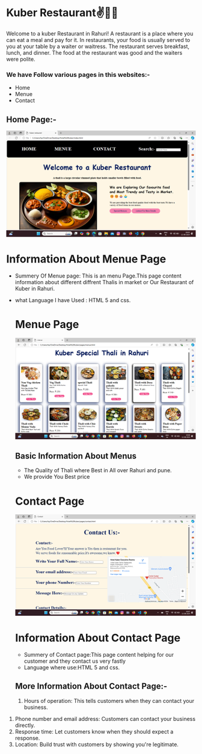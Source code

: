 # Kuber Restaurant✌️🤷‍♂️

Welcome to a kuber Restaurant in Rahuri!
A restaurant is a place where you can eat a meal and pay for it. In restaurants, your food is usually served to you at your table by a waiter or waitress. The restaurant serves breakfast, lunch, and dinner. The food at the restaurant was good and the waiters were polite.
 
 ### We have Follow various pages in this websites:-

- Home
- Menue
- Contact
  
 ## Home Page:-
![image](./screenshorts/screenshort1.png)

# Information About Menue Page 
 - Summery Of  Menue page: This is an menu  Page.This page content information about different diffrent Thalis in market or Our Restaurant of Kuber in Rahuri.
- what Language I have Used : HTML 5 and css.
  
  # Menue Page
  ![Screenshort](./screenshorts/screenshort3.png)

  ## Basic Information About Menus 
  - The Quality of Thali where Best in All over Rahuri and pune.
  - We provide You Best price 
  
  # Contact Page
    ![Screenshort](./screenshorts/screenshort5.png)

    # Information About Contact Page
    - Summery of Contact page:This page content helping for our customer and they contact us very fastly
    -  Language where use:HTML 5 and css.
  ## More Information About Contact Page:-
  1. Hours of operation: This tells customers when they can contact your business.
1. Phone number and email address: Customers can contact your business directly.
2. Response time: Let customers know when they should expect a response.
3. Location: Build trust with customers by showing you're legitimate.
